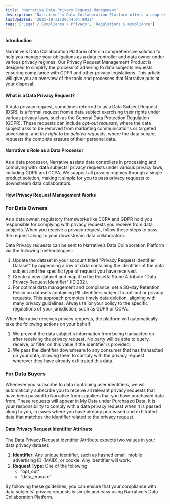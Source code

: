 ```yaml
---
title: 'Narrative Data Privacy Request Management'
description: 'Narrative''s Data Collaboration Platform offers a comprehensive solution to help you manage your obligations as a data controller and data owner under GDPR and various other data policy regimes.'
lastUpdated: '2023-10-31T20:44:04.903Z'
tags: ['Legal / Compliance / Privacy', 'Regulations & Compliance']
---
```


#### **Introduction**

Narrative's Data Collaboration Platform offers a comprehensive solution to help you manage your obligations as a data controller and data owner under various privacy regimes. Our Privacy Request Management Product is designed to simplify the process of adhering to data subjects requests, ensuring compliance with GDPR and other privacy legislations. This article will give you an overview of the tools and processes that Narrative puts at your disposal.

#### **What is a Data Privacy Request?**

A data privacy request, sometimes referred to as a Data Subject Request (DSR), is a formal request from a data subject exercising their rights under various privacy laws, such as the General Data Protection Regulation (GDPR). These requests can include _opt-out requests_, where the data subject asks to be removed from marketing communications or targeted advertising, and _the right to be deleted requests_, where the data subject requests the complete erasure of their personal data.

#### **Narrative's Role as a Data Processor**

As a data processor, Narrative assists data controllers in processing and complying with  data subjects' privacy requests under various privacy laws, including GDPR and CCPA. We support all privacy regimes through a single product solution, making it simple for you to pass privacy requests to downstream data collaborators.

#### **How Privacy Request Management Works**

### **For Data Owners**

As a data owner, regulatory frameworks like CCPA and GDPR hold you responsible for complying with privacy requests you receive from data subjects. When you receive a privacy request, follow these steps to pass the request along to your downstream data collaborators:

Data Privacy requests can be sent to Narrative’s Data Collaboration Platform via the following methodologies:

1.  Update the dataset in your account titled "Privacy Request Identifier Dataset" by appending a row of data containing the identifier of the data subject and the specific type of request you have received.
2.  Create a new dataset and map it to the Rosetta Stone Attribute "Data Privacy Request Identifier" (ID 232).
3.  For optimal data management and compliance, set a 30-day Retention Policy on datasets containing PII identifiers subject to opt-out or privacy requests. This approach promotes timely data deletion, aligning with many privacy guidelines. Always tailor your policy to the specific regulations of your jurisdiction, such as GDPR or CCPA.

When Narrative receives privacy requests, the platform will automatically take the following actions on your behalf:

1.  We prevent the data subject's information from being transacted on after receiving the privacy request. No party will be able to query, receive, or filter on this value if the identifier is provided.
2.  We pass the identifier downstream to any consumer that has transacted on your data, allowing them to comply with the privacy request wherever they have already exfiltrated this data.

### **For Data Buyers**

Whenever you subscribe to data containing user identifiers, we will automatically subscribe you to receive all relevant privacy requests that have been passed to Narrative from suppliers that you have purchased data from. These requests will appear in My Data under Purchased Data. It is your responsibility to comply with a data privacy request when it is passed along to you, in cases where you have already purchased and exfiltrated data that matches the identifier related to the privacy request.

#### **Data Privacy Request Identifier Attribute**

The Data Privacy Request Identifier Attribute expects two values in your data privacy dataset:

1.  **Identifier**: Any unique identifier, such as hashed email, mobile advertising ID (MAID), or cookie. Any identifier will work.
2.  **Request Type**: One of the following:
    *   "opt\_out"
    *   "data\_erasure"

By following these guidelines, you can ensure that your compliance with data subjects' privacy requests is simple and easy using Narrative's Data Collaboration Platform.

